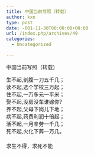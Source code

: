 ```yaml
---
title: 中国当前写照（转载）
author: kxn
type: post
date: -001-11-30T00:00:00+00:00
url: /index.php/archives/49
categories:
  - Uncategorized

---
```

中国当前写照（转载）

生不起,剖腹一刀五千几；  
读不起,选个学校三万起；  
住不起,一万多元一平米；  
娶不起,没房没车谁嫁你?  
养不起,父母下岗儿下地；  
病不起,药费利润十倍起；  
活不起,一月辛劳一千几；  
死不起,火化下葬一万几。  
　 　 　　 　　　 　　　 　　 　　  
求生不得，求死不能
